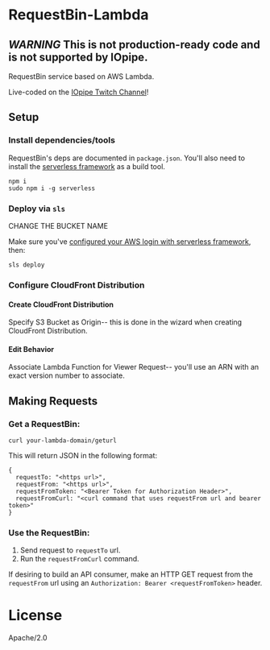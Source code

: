 # RequestBin-Lambda

## *WARNING* This is not production-ready code and is not supported by IOpipe.

RequestBin service based on AWS Lambda.

Live-coded on the [IOpipe Twitch Channel](https://twitch.tv/iopipe)!

## Setup

### Install dependencies/tools

RequestBin's deps are documented in `package.json`. You'll also need to install the [serverless framework](http://serverless.com) as a build tool.

```
npm i
sudo npm i -g serverless
```

### Deploy via `sls`

CHANGE THE BUCKET NAME

Make sure you've [configured your AWS login with serverless framework](https://serverless.com/framework/docs/providers/aws/guide/quick-start/), then:

```
sls deploy
``` 

### Configure CloudFront Distribution

#### Create CloudFront Distribution

Specify S3 Bucket as Origin-- this is done in the wizard when creating CloudFront Distribution.

#### Edit Behavior

Associate Lambda Function for Viewer Request-- you'll use an ARN with an exact version number to associate.

## Making Requests

### Get a RequestBin:

```
curl your-lambda-domain/geturl
```

This will return JSON in the following format:

```
{
  requestTo: "<https url>",
  requestFrom: "<https url>",
  requestFromToken: "<Bearer Token for Authorization Header>",
  requestFromCurl: "<curl command that uses requestFrom url and bearer token>"
}
```

### Use the RequestBin:

1. Send request to `requestTo` url.
2. Run the `requestFromCurl` command.

If desiring to build an API consumer, make an HTTP GET request from the `requestFrom` url using an `Authorization: Bearer <requestFromToken>` header.

# License

Apache/2.0
